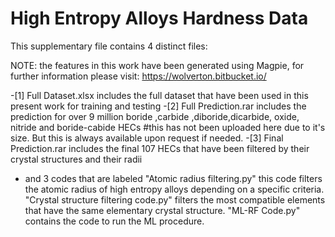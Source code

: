 # High Entropy Alloys Hardness Data
This supplementary file contains 4 distinct files:

NOTE: the features in this work have been generated using Magpie, for further information please visit: https://wolverton.bitbucket.io/

-[1] Full Dataset.xlsx includes the full dataset that have been used in this present work for training and testing
-[2] Full Prediction.rar includes the prediction for over 9 million boride ,carbide ,diboride,dicarbide, oxide, nitride and boride-cabide HECs #this has not been uploaded here due to it's size. But this is always available upon request if needed. 
-[3] Final Prediction.rar includes the final 107 HECs that have been filtered by their crystal structures and their radii
- and 3 codes that are labeled "Atomic radius filtering.py" this code filters the atomic radius of high entropy alloys depending on a specific criteria. "Crystal structure filtering code.py" filters the most compatible elements that have the same elementary crystal structure.
"ML-RF Code.py" contains the code to run the ML procedure.

